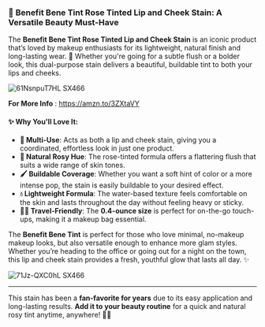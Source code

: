 ### 💄 **Benefit Bene Tint Rose Tinted Lip and Cheek Stain: A Versatile Beauty Must-Have**

The **Benefit Bene Tint Rose Tinted Lip and Cheek Stain** is an iconic product that’s loved by makeup enthusiasts for its lightweight, natural finish and long-lasting wear. 🌹 Whether you're going for a subtle flush or a bolder look, this dual-purpose stain delivers a beautiful, buildable tint to both your lips and cheeks. 

![61NsnpuT7HL _SX466_](https://github.com/user-attachments/assets/f22a13d5-f5fd-4b01-bd1b-dd1f19435565)

**For More Info** : https://amzn.to/3ZXtaVY

#### ✨ **Why You'll Love It**:
- **💋 Multi-Use**: Acts as both a lip and cheek stain, giving you a coordinated, effortless look in just one product.
- **🌹 Natural Rosy Hue**: The rose-tinted formula offers a flattering flush that suits a wide range of skin tones.
- **🖌️ Buildable Coverage**: Whether you want a soft hint of color or a more intense pop, the stain is easily buildable to your desired effect.
- **💧 Lightweight Formula**: The water-based texture feels comfortable on the skin and lasts throughout the day without feeling heavy or sticky.
- **🚶‍♀️ Travel-Friendly**: The **0.4-ounce size** is perfect for on-the-go touch-ups, making it a makeup bag essential.

The **Benefit Bene Tint** is perfect for those who love minimal, no-makeup makeup looks, but also versatile enough to enhance more glam styles. Whether you’re heading to the office or going out for a night on the town, this lip and cheek stain provides a fresh, youthful glow that lasts all day. ✨

![71Jz-QXC0hL _SX466_](https://github.com/user-attachments/assets/f4ad028c-d716-4a7c-b031-043c26635cf9)

---
This stain has been a **fan-favorite for years** due to its easy application and long-lasting results. **Add it to your beauty routine** for a quick and natural rosy tint anytime, anywhere! 💄🌹
